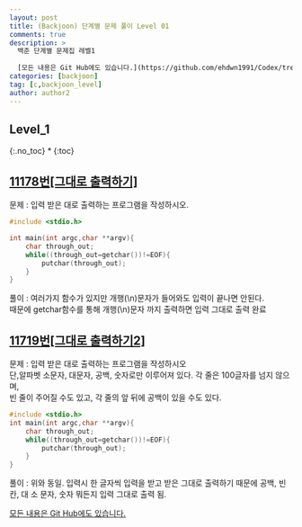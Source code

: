 ```yaml
---
layout: post
title: (Backjoon) 단계별 문제 풀이 Level 01
comments: true
description: >
  백준 단계별 문제집 레벨1
  
  [모든 내용은 Git Hub에도 있습니다.](https://github.com/ehdwn1991/Codex/tree/master/backjoon/Level_1)
categories: [backjoon]
tag: [c,backjoon_level]
author: author2
---
```

## Level_1
{:.no_toc}
* 
{:toc}



## [11178번[그대로 출력하기]](https://www.acmicpc.net/problem/11718)

문제 : 입력 받은 대로 출력하는 프로그램을 작성하시오.  

```c
#include <stdio.h>

int main(int argc,char **argv){
	char through_out;
	while((through_out=getchar())!=EOF){
		putchar(through_out);
	}	
}

```

풀이 : 여러가지 함수가 있지만 개행(\n)문자가 들어와도 입력이 끝나면 안된다.  
때문에 getchar함수를 통해 개행(\n)문자 까지 출력하면 입력 그대로 출력 완료  



## [11719번[그대로 출력하기2]](https://www.acmicpc.net/problem/11719)


문제 : 입력 받은 대로 출력하는 프로그램을 작성하시오  
단,알파벳 소문자, 대문자, 공백, 숫자로만 이루어져 있다. 각 줄은 100글자를 넘지 않으며,  
빈 줄이 주어질 수도 있고, 각 줄의 앞 뒤에 공백이 있을 수도 있다.  

```c
#include <stdio.h>
int main(int argc,char **argv){
	char through_out;
	while((through_out=getchar())!=EOF){
		putchar(through_out);
	}	
}
```

풀이 : 위와 동일. 입력시 한 글자씩 입력을 받고 받은 그대로 출력하기 때문에 공백, 빈칸, 대 소 문자, 숫자 뭐든지 입력 그대로 출력 됨.



[모든 내용은 Git Hub에도 있습니다.](https://github.com/ehdwn1991/Codex/tree/master/backjoon/Level_1)
